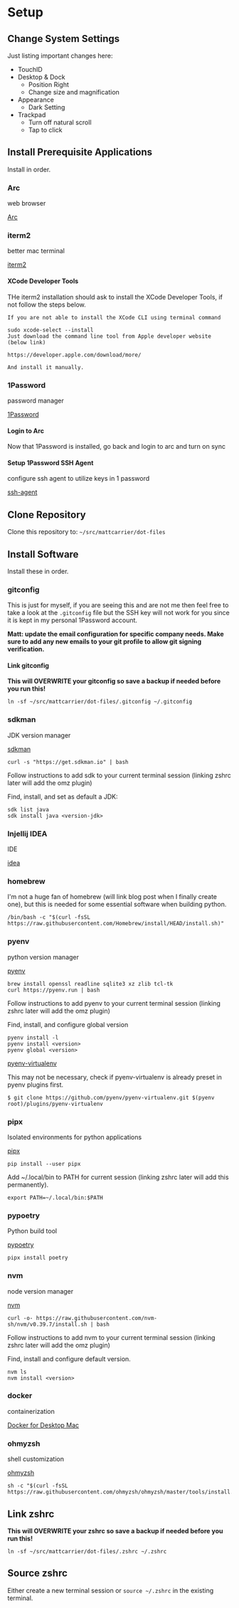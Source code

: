 # Setup

## Change System Settings

Just listing important changes here:
- TouchID
- Desktop & Dock
  - Position Right
  - Change size and magnification
- Appearance
  - Dark Setting
- Trackpad
  - Turn off natural scroll
  - Tap to click

## Install Prerequisite Applications

Install in order.

### Arc

web browser

[Arc](https://releases.arc.net/release/Arc-latest.dmg)

### iterm2

better mac terminal

[iterm2](https://iterm2.com/downloads.html)

#### XCode Developer Tools

THe iterm2 installation should ask to install the XCode Developer Tools, if not follow
the steps below.

```
If you are not able to install the XCode CLI using terminal command

sudo xcode-select --install
Just download the command line tool from Apple developer website (below link)

https://developer.apple.com/download/more/

And install it manually.
```

### 1Password

password manager

[1Password](https://1password.com/downloads/mac/)

#### Login to Arc

Now that 1Password is installed, go back and login to arc and turn on sync

#### Setup 1Password SSH Agent

configure ssh agent to utilize keys in 1 password

[ssh-agent](https://developer.1password.com/docs/ssh/agent)

## Clone Repository

Clone this repository to: `~/src/mattcarrier/dot-files`

## Install Software

Install these in order.

### gitconfig

This is just for myself, if you are seeing this and are not me then feel free to take a look
at the `.gitconfig` file but the SSH key will not work for you since it is kept in my personal
1Password account.

**Matt: update the email configuration for specific company needs. Make sure to add any new emails to your git
profile to allow git signing verification.**

#### Link gitconfig

**This will OVERWRITE your gitconfig so save a backup if needed before you run this!**

```shell
ln -sf ~/src/mattcarrier/dot-files/.gitconfig ~/.gitconfig
```

### sdkman

JDK version manager

[sdkman](https://sdkman.io)

```shell
curl -s "https://get.sdkman.io" | bash
```
Follow instructions to add sdk to your current terminal session (linking zshrc later will add the omz plugin)

Find, install, and set as default a JDK:

```shell
sdk list java
sdk install java <version-jdk>
```

### Injellij IDEA

IDE

[idea](https://www.jetbrains.com/idea/download/?section=mac)

### homebrew

I'm not a huge fan of homebrew (will link blog post when I finally create one), but this is needed for some essential
software when building python.

```shell
/bin/bash -c "$(curl -fsSL https://raw.githubusercontent.com/Homebrew/install/HEAD/install.sh)"
```

### pyenv

python version manager

[pyenv](https://github.com/pyenv/pyenv#readme)

```shell
brew install openssl readline sqlite3 xz zlib tcl-tk
curl https://pyenv.run | bash
```

Follow instructions to add pyenv to your current terminal session (linking zshrc later will add the omz plugin)

Find, install, and configure global version

```shell
pyenv install -l
pyenv install <version>
pyenv global <version>
```

[pyenv-virtualenv](https://github.com/pyenv/pyenv-virtualenv)

This may not be necessary, check if pyenv-virtualenv is already preset in pyenv plugins first.

```shell
$ git clone https://github.com/pyenv/pyenv-virtualenv.git $(pyenv root)/plugins/pyenv-virtualenv
```

### pipx

Isolated environments for python applications

[pipx](https://github.com/pypa/pipx)

```shell
pip install --user pipx
```

Add ~/.local/bin to PATH for current session (linking zshrc later will add this permanently).

```shell
export PATH=~/.local/bin:$PATH
```

### pypoetry

Python build tool

[pypoetry](https://python-poetry.org/)

```shell
pipx install poetry
```

### nvm

node version manager

[nvm](https://github.com/nvm-sh/nvm)

```shell
curl -o- https://raw.githubusercontent.com/nvm-sh/nvm/v0.39.7/install.sh | bash
```

Follow instructions to add nvm to your current terminal session (linking zshrc later will add the omz plugin)

Find, install and configure default version.

```shell
nvm ls
nvm install <version>
```

### docker

containerization

[Docker for Desktop Mac](https://docs.docker.com/desktop/install/mac-install/)

### ohmyzsh

shell customization

[ohmyzsh](https://github.com/ohmyzsh/ohmyzsh)

```shell
sh -c "$(curl -fsSL https://raw.githubusercontent.com/ohmyzsh/ohmyzsh/master/tools/install.sh)"
```

## Link zshrc

**This will OVERWRITE your zshrc so save a backup if needed before you run this!**

```shell
ln -sf ~/src/mattcarrier/dot-files/.zshrc ~/.zshrc
```

## Source zshrc

Either create a new terminal session or `source ~/.zshrc` in the existing terminal.
